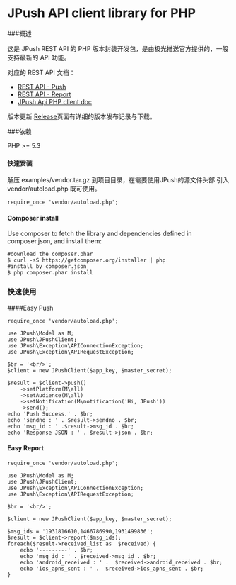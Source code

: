 <h1>JPush API client library for PHP</h1>

###概述

这是 JPush REST API 的 PHP 版本封装开发包，是由极光推送官方提供的，一般支持最新的 API 功能。


对应的 REST API 文档：
+ [REST API - Push](../rest_api_v3_push/)
+ [REST API - Report](../rest_api_v3_report/)
+ [JPush Api PHP client doc](https://github.com/jpush/jpush-api-php-client/blob/master/doc/api.md)

版本更新:[Release](https://github.com/jpush/jpush-api-php-client/releases/)页面有详细的版本发布记录与下载。

###依赖

PHP >= 5.3

#### 快速安装

解压 examples/vendor.tar.gz 到项目目录，在需要使用JPush的源文件头部 引入 vendor/autoload.php 既可使用。

```
require_once 'vendor/autoload.php';
```

#### Composer install


Use composer to fetch the library and dependencies defined in composer.json, and install them:

```
#download the composer.phar
$ curl -sS https://getcomposer.org/installer | php
#install by composer.json
$ php composer.phar install
```

### 快速使用

####Easy Push

```
require_once 'vendor/autoload.php';

use JPush\Model as M;
use JPush\JPushClient;
use JPush\Exception\APIConnectionException;
use JPush\Exception\APIRequestException;

$br = '<br/>';
$client = new JPushClient($app_key, $master_secret);

$result = $client->push()
    ->setPlatform(M\all)
    ->setAudience(M\all)
    ->setNotification(M\notification('Hi, JPush'))
    ->send();
echo 'Push Success.' . $br;
echo 'sendno : ' . $result->sendno . $br;
echo 'msg_id : ' .$result->msg_id . $br;
echo 'Response JSON : ' . $result->json . $br;
```

#### Easy Report

```
require_once 'vendor/autoload.php';

use JPush\Model as M;
use JPush\JPushClient;
use JPush\Exception\APIConnectionException;
use JPush\Exception\APIRequestException;

$br = '<br/>';

$client = new JPushClient($app_key, $master_secret);

$msg_ids = '1931816610,1466786990,1931499836';
$result = $client->report($msg_ids);
foreach($result->received_list as  $received) {
    echo '---------' . $br;
    echo 'msg_id : ' . $received->msg_id . $br;
    echo 'android_received : ' .  $received->android_received . $br;
    echo 'ios_apns_sent : ' .  $received->ios_apns_sent . $br;
}
```


